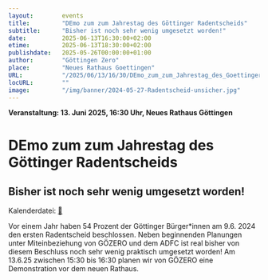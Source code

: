 ```yaml
---
layout:        events
title:         "DEmo zum zum Jahrestag des Göttinger Radentscheids"
subtitle:      "Bisher ist noch sehr wenig umgesetzt worden!"
date:          2025-06-13T16:30:00+02:00
etime:         2025-06-13T18:30:00+02:00
publishdate:   2025-05-26T00:00:00+01:00
author:        "Göttingen Zero"
place:         "Neues Rathaus Goettingen"
URL:           "/2025/06/13/16/30/DEmo_zum_zum_Jahrestag_des_Goettinger_Radentscheids"
locURL:        ""
image:         "/img/banner/2024-05-27-Radentscheid-unsicher.jpg"
---
```


**Veranstaltung: 13. Juni 2025, 16:30 Uhr, Neues Rathaus Göttingen**

DEmo zum zum Jahrestag des Göttinger Radentscheids
===========

Bisher ist noch sehr wenig umgesetzt worden!
-----------


Kalenderdatei: [📆](/ics/2025-06-13_16-30_demo_zum_zum_jahrestag_des_goettinger_radentscheids.ics)

Vor einem Jahr haben 54 Prozent der Göttinger Bürger*innen am 9.6. 2024 den ersten Radentscheid beschlossen.
Neben beginnenden Planungen unter Miteinbeziehung von GÖZERO und dem ADFC ist real bisher von diesem Beschluss noch sehr wenig praktisch umgesetzt worden! 
Am 13.6.25 zwischen 15:30 bis 16:30 planen wir von GÖZERO eine Demonstration vor dem neuen Rathaus. 

